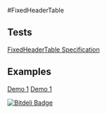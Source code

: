 #FixedHeaderTable

## Tests

[FixedHeaderTable Specification](spec/SpecRunner.html "Jasmine Specification")

## Examples

[Demo 1](examples/demo.html "FixedTableHeader Demo")
[Demo 1](examples/demo2.html "MinMaxCellDimensions Demo")

[![Bitdeli Badge](https://d2weczhvl823v0.cloudfront.net/stephen-james/fixedheadertable/trend.png)](https://bitdeli.com/free "Bitdeli Badge")

